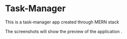 # Task-Manager
This is a task-manager app created through MERN stack

The screenshots will show the preview of the application .
